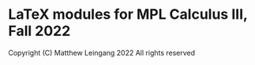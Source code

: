 LaTeX modules for MPL Calculus III, Fall 2022
=============================================

Copyright (C) Matthew Leingang 2022
All rights reserved